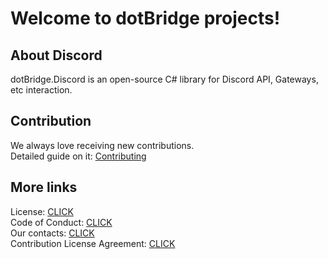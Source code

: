 # Welcome to dotBridge projects!

## About Discord

dotBridge.Discord is an open-source C# library for Discord API, Gateways, etc interaction.

## Contribution

We always love receiving new contributions.\
Detailed guide on it: [Contributing](CONTRIBUTING.md)

## More links

License: [CLICK](LICENSE.md)\
Code of Conduct: [CLICK](CODE_OF_CONDUCT.md)\
Our contacts: [CLICK](CONTACTS.md)\
Contribution License Agreement: [CLICK](CLA.md)